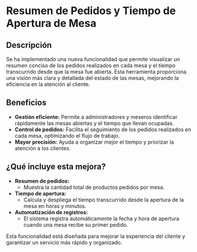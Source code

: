 # Resumen de Pedidos y Tiempo de Apertura de Mesa

## Descripción
Se ha implementado una nueva funcionalidad que permite visualizar un resumen conciso de los pedidos realizados en cada mesa y el tiempo transcurrido desde que la mesa fue abierta. Esta herramienta proporciona una visión más clara y detallada del estado de las mesas, mejorando la eficiencia en la atención al cliente.

## Beneficios
* **Gestión eficiente:** Permite a administradores y meseros identificar rápidamente las mesas abiertas y el tiempo que llevan ocupadas.
* **Control de pedidos:** Facilita el seguimiento de los pedidos realizados en cada mesa, optimizando el flujo de trabajo.
* **Mayor precisión:** Ayuda a organizar mejor el tiempo y priorizar la atención a los clientes.

## ¿Qué incluye esta mejora?
* **Resumen de pedidos:**
  * Muestra la cantidad total de productos pedidos por mesa.
* **Tiempo de apertura:**
  * Calcula y despliega el tiempo transcurrido desde la apertura de la mesa en horas y minutos.
* **Automatización de registros:**
  * El sistema registra automáticamente la fecha y hora de apertura cuando una mesa recibe su primer pedido.

Esta funcionalidad está diseñada para mejorar la experiencia del cliente y garantizar un servicio más rápido y organizado.
